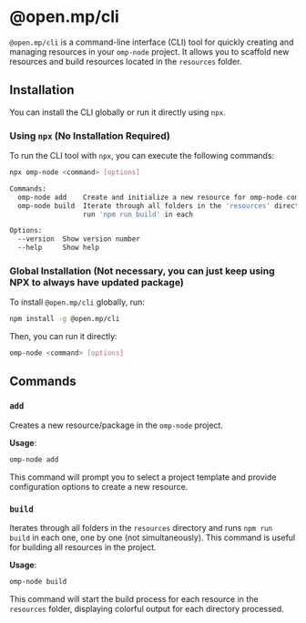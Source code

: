 # @open.mp/cli

`@open.mp/cli` is a command-line interface (CLI) tool for quickly creating and managing resources in your `omp-node` project. It allows you to scaffold new resources and build resources located in the `resources` folder.

## Installation

You can install the CLI globally or run it directly using `npx`.

### Using `npx` (No Installation Required)

To run the CLI tool with `npx`, you can execute the following commands:

```sh
npx omp-node <command> [options]
```

```sh
Commands:
  omp-node add    Create and initialize a new resource for omp-node component
  omp-node build  Iterate through all folders in the 'resources' directory and
                  run 'npm run build' in each

Options:
  --version  Show version number
  --help     Show help
```

### Global Installation (Not necessary, you can just keep using NPX to always have updated package)

To install `@open.mp/cli` globally, run:

```sh
npm install -g @open.mp/cli
```

Then, you can run it directly:

```sh
omp-node <command> [options]
```

## Commands

### `add`

Creates a new resource/package in the `omp-node` project.

**Usage**:

```sh
omp-node add
```

This command will prompt you to select a project template and provide configuration options to create a new resource.

### `build`

Iterates through all folders in the `resources` directory and runs `npm run build` in each one, one by one (not simultaneously). This command is useful for building all resources in the project.

**Usage**:

```sh
omp-node build
```

This command will start the build process for each resource in the `resources` folder, displaying colorful output for each directory processed.

